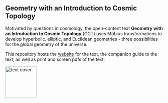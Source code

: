 ## Geometry with an Introduction to Cosmic Topology

Motivated by questions in cosmology, the open-content text **Geometry with an Introduction to Cosmic Topology** (GCT) uses Möbius transformations to develop hyperbolic, elliptic, and Euclidean geometries - three possibilities for the global geometry of the universe.

This repository hosts the [website](https://mphitchman.com) for the text, the companion guide to the text, as well as print and screen pdfs of the text.

[<img src="https://mphitchman.com/images/cover18.png" alt="text cover" style="width:100px;"/>](https://mphitchman.com) 


